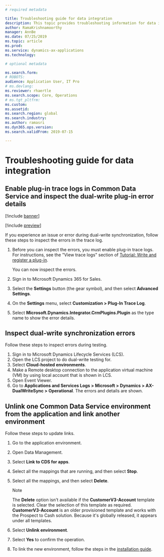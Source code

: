 ```yaml
---
# required metadata

title: Troubleshooting guide for data integration
description: This topic provides troubleshooting information for data integration between Microsoft Dynamics 365 Finance and Common Data Service.
author: RamaKrishnamoorthy 
manager: AnnBe
ms.date: 07/25/2019
ms.topic: article
ms.prod: 
ms.service: dynamics-ax-applications
ms.technology: 

# optional metadata

ms.search.form: 
# ROBOTS: 
audience: Application User, IT Pro
# ms.devlang: 
ms.reviewer: rhaertle
ms.search.scope: Core, Operations
# ms.tgt_pltfrm: 
ms.custom: 
ms.assetid: 
ms.search.region: global
ms.search.industry: 
ms.author: ramasri
ms.dyn365.ops.version: 
ms.search.validFrom: 2019-07-15

---
```


# Troubleshooting guide for data integration

## Enable plug-in trace logs in Common Data Service and inspect the dual-write plug-in error details

[!include [banner](../includes/banner.md)]

[!include [preview](../includes/preview-banner.md)]

If you experience an issue or error during dual-write synchronization, follow these steps to inspect the errors in the trace log.

1. Before you can inspect the errors, you must enable plug-in trace logs. For instructions, see the "View trace logs" section of [Tutorial: Write and register a plug-in](https://docs.microsoft.com/powerapps/developer/common-data-service/tutorial-write-plug-in#view-trace-logs).

    You can now inspect the errors.

2. Sign in to Microsoft Dynamics 365 for Sales.
3. Select the **Settings** button (the gear symbol), and then select **Advanced Settings**.
4. On the **Settings** menu, select **Customization \> Plug-In Trace Log**.
5. Select **Microsoft.Dynamics.Integrator.CrmPlugins.Plugin** as the type name to show the error details.

## Inspect dual-write synchronization errors

Follow these steps to inspect errors during testing.

1. Sign in to Microsoft Dynamics Lifecycle Services (LCS).
2. Open the LCS project to do dual-write testing for.
3. Select **Cloud-hosted environments**.
4. Make a Remote desktop connection to the application virtual machine (VM) by using local account that is shown in LCS.
5. Open Event Viewer. 
6. Go to **Applications and Services Logs \> Microsoft \> Dynamics \> AX-DualWriteSync \> Operational**. The errors and details are shown.

## Unlink one Common Data Service environment from the application and link another environment

Follow these steps to update links.

1. Go to the application environment.
2. Open Data Management.
3. Select **Link to CDS for apps**.
4. Select all the mappings that are running, and then select **Stop**.
5. Select all the mappings, and then select **Delete**.

    > [!NOTE]
    > The **Delete** option isn't available if the **CustomerV3-Account** template is selected. Clear the selection of this template as required. **CustomerV3-Account** is an older provisioned template and works with the Prospect to Cash solution. Because it's globally released, it appears under all templates.

6. Select **Unlink environment**.
7. Select **Yes** to confirm the operation.
8. To link the new environment, follow the steps in the [installation guide](https://aka.ms/dualwrite-docs).
